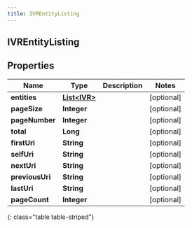 ```yaml
---
title: IVREntityListing
---
```


## IVREntityListing

## Properties

| Name            | Type                                               | Description | Notes      |
| --------------- | -------------------------------------------------- | ----------- | ---------- |
| **entities**    | <!----><!---->[**List&lt;IVR&gt;**](IVR.md)<!----> |             | [optional] |
| **pageSize**    | <!----><!---->**Integer**<!---->                   |             | [optional] |
| **pageNumber**  | <!----><!---->**Integer**<!---->                   |             | [optional] |
| **total**       | <!----><!---->**Long**<!---->                      |             | [optional] |
| **firstUri**    | <!----><!---->**String**<!---->                    |             | [optional] |
| **selfUri**     | <!----><!---->**String**<!---->                    |             | [optional] |
| **nextUri**     | <!----><!---->**String**<!---->                    |             | [optional] |
| **previousUri** | <!----><!---->**String**<!---->                    |             | [optional] |
| **lastUri**     | <!----><!---->**String**<!---->                    |             | [optional] |
| **pageCount**   | <!----><!---->**Integer**<!---->                   |             | [optional] |

{: class="table table-striped"}
